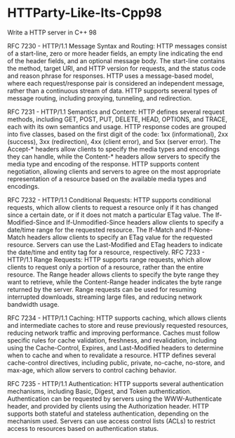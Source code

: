 # HTTParty-Like-Its-Cpp98
Write a HTTP server in C++ 98

RFC 7230 - HTTP/1.1 Message Syntax and Routing:
HTTP messages consist of a start-line, zero or more header fields, an empty line indicating the end of the header fields, and an optional message body.
The start-line contains the method, target URI, and HTTP version for requests, and the status code and reason phrase for responses.
HTTP uses a message-based model, where each request/response pair is considered an independent message, rather than a continuous stream of data.
HTTP supports several types of message routing, including proxying, tunneling, and redirection.

RFC 7231 - HTTP/1.1 Semantics and Content:
HTTP defines several request methods, including GET, POST, PUT, DELETE, HEAD, OPTIONS, and TRACE, each with its own semantics and usage.
HTTP response codes are grouped into five classes, based on the first digit of the code: 1xx (informational), 2xx (success), 3xx (redirection), 4xx (client error), and 5xx (server error).
The Accept-* headers allow clients to specify the media types and encodings they can handle, while the Content-* headers allow servers to specify the media type and encoding of the response.
HTTP supports content negotiation, allowing clients and servers to agree on the most appropriate representation of a resource based on the available media types and encodings.

RFC 7232 - HTTP/1.1 Conditional Requests:
HTTP supports conditional requests, which allow clients to request a resource only if it has changed since a certain date, or if it does not match a particular ETag value.
The If-Modified-Since and If-Unmodified-Since headers allow clients to specify a date/time range for the requested resource.
The If-Match and If-None-Match headers allow clients to specify an ETag value for the requested resource.
Servers can use the Last-Modified and ETag headers to indicate the date/time and entity tag for a resource, respectively.
RFC 7233 - HTTP/1.1 Range Requests:
HTTP supports range requests, which allow clients to request only a portion of a resource, rather than the entire resource.
The Range header allows clients to specify the byte range they want to retrieve, while the Content-Range header indicates the byte range returned by the server.
Range requests can be used for resuming interrupted downloads, streaming large files, and reducing network bandwidth usage.

RFC 7234 - HTTP/1.1 Caching:
HTTP supports caching, which allows clients and intermediate caches to store and reuse previously requested resources, reducing network traffic and improving performance.
Caches must follow specific rules for cache validation, freshness, and revalidation, including using the Cache-Control, Expires, and Last-Modified headers to determine when to cache and when to revalidate a resource.
HTTP defines several cache-control directives, including public, private, no-cache, no-store, and max-age, which allow servers to control caching behavior.

RFC 7235 - HTTP/1.1 Authentication:
HTTP supports several authentication mechanisms, including Basic, Digest, and Token authentication.
Authentication can be requested by servers using the WWW-Authenticate header, and provided by clients using the Authorization header.
HTTP supports both stateful and stateless authentication, depending on the mechanism used.
Servers can use access control lists (ACLs) to restrict access to resources based on authentication status.
